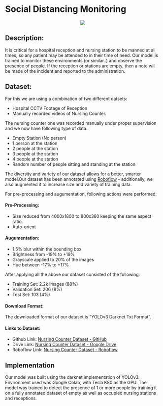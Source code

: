 # Social Distancing Monitoring

<p align="center">
  <img src="https://github.com/HxnDev/HospitalAid/blob/main/Social%20Distancing%20Monitoring/images/social-distancing-detector-using-tensorflow-object-detection-model.jpg">
</p>

## Description:
It is critical for a hospital reception and nursing station to be manned at all times, so any patient may be attended to in their time of need. Our model is trained to monitor these environments (or similar..) and observe the presence of people. If the reception or stations are empty, then a note will be made of the incident and reported to the administration.

## Dataset:
For this we are using a combination of two different datsets:
- Hospital CCTV Footage of Reception
- Manually recorded videos of Nursing Counter.

The nursing counter one was recorded manually under proper supervision and we now have following type of data:
- Empty Station (No person)
- 1 person at the station
- 2 people at the station
- 3 people at the station
- 4 people at the station
- Random number of people sitting and standing at the station

The diversity and variety of our dataset allows for a better, smarter model.Our dataset has been annotated using [Roboflow](https://roboflow.com/) - additionally, we also augmented it to increase size and variety of training data.

For pre-processing and augumentation, following actions were performed:

#### Pre-Processing:
- Size reduced from 4000x1800 to 800x360 keeping the same aspect ratio
- Auto-orient
#### Augumentation:
- 1.5% blur within the bounding box
- Brightness from -19% to +19%
- Grayscale applied to 20% of the images
- Hue between -17% to +17%

After applying all the above our dataset consisted of the following:
- Training Set: 2.2k images (88%)
- Validation Set: 206 (8%)
- Test Set: 103 (4%)

#### Download Format:
The downloaded format of our dataset is "YOLOv3 Darknet Txt Format".

#### Links to Dataset:
- Github Link: [Nursing Counter Dataset - GitHub](https://github.com/HxnDev/HospitalAid/tree/main/Nursing%20Counter%20Monitoring/dataset) 
- Drive Link: [Nursing Counter Dataset - Google Drive](https://drive.google.com/drive/u/1/folders/1rMW2RIcD7rUYIvIOQ-gMUguEaf8eb14j)
- Roboflow Link: [Nursing Counter Dataset - Roboflow](https://app.roboflow.com/project/empty-station-detection/7)


## Implementation
Our model was built using the darknet implementation of YOLOv3. Environment used was Google Colab, with Tesla K80 as the GPU.
The model was trained to detect the presence of 1 or more people by training it on a fully annotated dataset of empty as well as occupied nursing stations and receptions.
